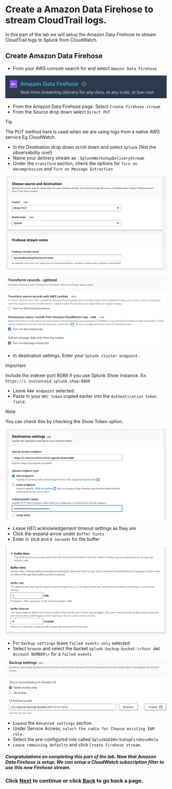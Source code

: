 # Create a Amazon Data Firehose to stream CloudTrail logs.
In this part of the lab we will setup the Amazon Data Firehose to stream CloudTrail logs to Splunk from CloudWatch. 

## Create Amazon Data Firehose
- From your AWS console search for and select `Amazon Data Firehose`

![image014](/static/20_firehose/Image014.png)

- From the Amazon Data Firehose page. Select `Create Firehose stream`
- From the Source drop down select `Direct PUT` 

>[!TIP]
>The PUT method here is used when we are using logs from a native AWS service Eg CloudWatch.


- In the Destination drop down scroll down and select `Splunk` (Not the observability one!)
- Name your delivery stream as : `SplunkWorkshopDeliveryStream`
- Under the `transform` section, check the options for  `Turn on decompression` and `Turn on Message Extraction`


![image015](/static/20_firehose/Image015.png)

![image016](/static/20_firehose/Image016.png)

- In destination settings. Enter your `Splunk cluster endpoint.`

>[!IMPORTANT]
>Include the indexer port 8088 if you use Splunk Show instance. Ex: `https://i-instanceid.splunk.show:8088`

- Leave `RAW endpoint` selected.
- Paste in your `HEC token` copied earlier into the `Authentication token field.`

>[!NOTE]
>You can check this by checking the Show Token option.


![image017](/static/20_firehose/Image0172.png)

- Leave HEC acknowledgement timeout settings as they are
- Click the expand arrow under `Buffer hints`
- Enter in `1MiB` and `0 seconds` for the buffer

![image023](/static/20_firehose/Image023.png)

- For `backup settings` leave `failed events only` selected
- Select `browse` and select the bucket `splunk-backup-bucket-\<Your AWS Account NUMBER\>` for a `failed events`

![image018](/static/20_firehose/Image018.png)

- `Expand` the `Advanced settings` section 
- Under Service Access, `select the radio for Choose existing IAM role.`
- Select the pre-configured role called `SplunkGDIWorkshopFirehoseRole`
- `Leave remaining defaults` and click `Create Firehose stream.`

##### Congratulations on completing this part of the lab. Now that Amazon Data Firehose is setup. We can setup a CloudWatch subscription filter to use this new Firehose stream. 

### Click <a>[Next](/content/Lab2_firehose/setup_cloudwatch_subscriptionfilter.md)</a> to continue or click <a>[Back](/content/Lab2_firehose/setup_cloudtrail.md) to go back a page.</a>